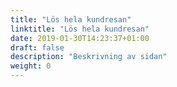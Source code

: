 ```yaml
---
title: "Lös hela kundresan"
linktitle: "Lös hela kundresan"
date: 2019-01-30T14:23:37+01:00
draft: false
description: "Beskrivning av sidan"
weight: 0
---
```

